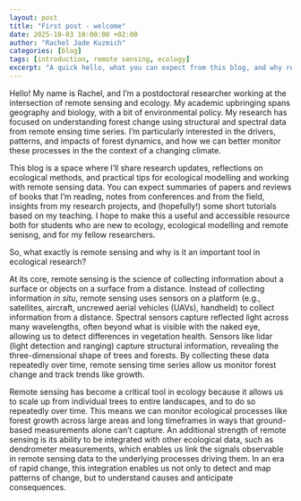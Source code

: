 ```yaml
---
layout: post
title: "First post - welcome"
date: 2025-10-03 10:00:00 +02:00
author: "Rachel Jade Kuzmich"
categories: [blog]
tags: [introduction, remote sensing, ecology]
excerpt: "A quick hello, what you can expect from this blog, and why remote sensing and ecology go together."
---
```


Hello! My name is Rachel, and I’m a postdoctoral researcher working at the intersection of remote sensing and ecology. My academic upbringing spans geography and biology, with a bit of environmental policy. My research has focused on understanding forest change using structural and spectral data from remote ensing time series. I’m particularly interested in the drivers, patterns, and impacts of forest dynamics, and how we can better monitor these processes in the the context of a changing climate.

This blog is a space where I’ll share research updates, reflections on ecological methods, and practical tips for ecological modelling and working with remote sensing data. You can expect summaries of papers and reviews of books that I’m reading, notes from conferences and from the field, insights from my research projects, and (hopefully!) some short tutorials based on my teaching. I hope to make this a useful and accessible resource both for students who are new to ecology, ecological modelling and remote senisng, and for my fellow researchers.

So, what exactly is remote sensing and why is it an important tool in ecological research?

At its core, remote sensing is the science of collecting information about a surface or objects on a surface from a distance. Instead of collecting information _in situ_, remote sensing uses sensors on a platform (e.g., satellites, aircraft, uncrewed aerial vehicles (UAVs), handheld) to collect information from a distance. Spectral sensors capture reflected light across many wavelengths, often beyond what is visible with the naked eye, allowing us to detect differences in vegetation health. Sensors like lidar (light detection and ranging) capture structural information, revealing the three-dimensional shape of trees and forests. By collecting these data repeatedly over time, remote sensing time series allow us monitor forest change and track trends like growth.

Remote sensing has become a critical tool in ecology because it allows us to scale up from individual trees to entire landscapes, and to do so repeatedly over time. This means we can monitor ecological processes like forest growth across large areas and long timeframes in ways that ground-based measurements alone can’t capture. An additional strength of remote sensing is its ability to be integrated with other ecological data, such as dendrometer measurements, which enables us link the signals observable in remote sensing data to the underlying processes driving them. In an era of rapid change, this integration enables us not only to detect and map patterns of change, but to understand causes and anticipate consequences.
